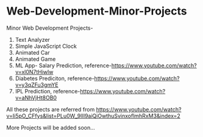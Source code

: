 # Web-Development-Minor-Projects

Minor Web Development Projects-
1) Text Analyzer
2) Simple JavaScript Clock
3) Animated Car
4) Animated Game
5) ML App- Salary Prediction, reference-https://www.youtube.com/watch?v=xl0N7tHiwlw
6) Diabetes Prediciton, reference-https://www.youtube.com/watch?v=y3qZFu3gmYE
7) IPL Prediction, reference-https://www.youtube.com/watch?v=aNhVjHt8OB0

All these projects are referred from https://www.youtube.com/watch?v=Ii5pO_CFfys&list=PLu0W_9lII9aiQiOwthuSvinxoflmhRxM3&index=2

More Projects will be added soon...
